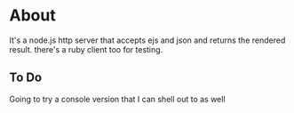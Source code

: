 # About

It's a node.js http server that accepts ejs and json and returns the rendered result.
there's a ruby client too for testing.


## To Do 
Going to try a console version that I can shell out to as well
